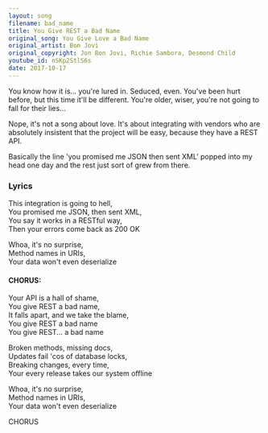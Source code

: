 ```yaml
---  
layout: song  
filename: bad_name
title: You Give REST a Bad Name
original_song: You Give Love a Bad Name
original_artist: Bon Jovi  
original_copyright: Jon Bon Jovi, Richie Sambora, Desmond Child
youtube_id: nSKp2StlS6s  
date: 2017-10-17
---  
```

You know how it is... you're lured in. Seduced, even. You've been hurt before, but this time it'll be different. You're older, wiser, you're not going to fall for their lies...

Nope, it's not a song about love. It's about integrating with vendors who are absolutely insistent that the project will be easy, because they have a REST API.

Basically the line 'you promised me JSON then sent XML' popped into my head one day and the rest just sort of grew from there.

### Lyrics  

This integration is going to hell,  
You promised me JSON, then sent XML,  
You say it works in a RESTful way,  
Then your errors come back as 200 OK  

Whoa, it's no surprise,  
Method names in URIs,  
Your data won't even deserialize  

#### CHORUS:  

Your API is a hall of shame,    
You give REST a bad name,  
It falls apart, and we take the blame,  
You give REST a bad name  
You give REST... a bad name  

Broken methods, missing docs,  
Updates fail 'cos of database locks,  
Breaking changes, every time,  
Your every release takes our system offline  

Whoa, it's no surprise,  
Method names in URIs,  
Your data won't even deserialize  

CHORUS
